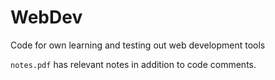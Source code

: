 # WebDev
Code for own learning and testing out web development tools

`notes.pdf` has relevant notes in addition to code comments. 

